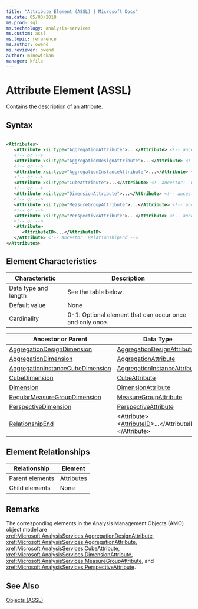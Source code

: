 ```yaml
---
title: "Attribute Element (ASSL) | Microsoft Docs"
ms.date: 05/03/2018
ms.prod: sql
ms.technology: analysis-services
ms.custom: assl
ms.topic: reference
ms.author: owend
ms.reviewer: owend
author: minewiskan
manager: kfile
---
```

# Attribute Element (ASSL)

  Contains the description of an attribute.  
  
## Syntax  
  
```xml  
  
<Attributes>  
   <Attribute xsi:type="AggregationAttribute">...</Attribute> <!-- ancestor: AggregationDimension -->  
   <!-- or -->  
   <Attribute xsi:type="AggregationDesignAttribute">...</Attribute> <!-- ancestor: AggregationDesignDimension -->  
   <!-- or -->  
   <Attribute xsi:type="AggregationInstanceAttribute">...</Attribute> <!-- ancestor: AggregationInstanceCubeDimension -->  
   <!-- or -->  
   <Attribute xsi:type="CubeAttribute">...</Attribute> <!--ancestor:  CubeDimension -->  
   <!-- or -->  
   <Attribute xsi:type="DimensionAttribute">...</Attribute> <!-- ancestor: Dimension -->  
   <!-- or -->  
   <Attribute xsi:type="MeasureGroupAttribute">...</Attribute> <!-- ancestor: RegularMeasureGroupDimension -->  
   <!-- or -->  
   <Attribute xsi:type="PerspectiveAttribute">...</Attribute> <!-- ancestor: PerspectiveDimension -->  
   <!-- or -->  
   <Attribute>  
      <AttributeID>...</AttributeID>  
   </Attribute> <!-- ancestor: RelationshipEnd -->  
</Attributes>  
```  
  
## Element Characteristics  
  
|Characteristic|Description|  
|--------------------|-----------------|  
|Data type and length|See the table below.|  
|Default value|None|  
|Cardinality|0-1: Optional element that can occur once and only once.|  
  
|Ancestor or Parent|Data Type|  
|------------------------|---------------|  
|[AggregationDesignDimension](data-type/aggregationdesigndimension-data-type-assl.md)|[AggregationDesignAttribute](data-type/aggregationdesignattribute-data-type-assl.md)|  
|[AggregationDimension](data-type/aggregationdimension-data-type-assl.md)|[AggregationAttribute](data-type/aggregationattribute-data-type-assl.md)|  
|[AggregationInstanceCubeDimension](data-type/aggregationinstancecubedimension-data-type-assl.md)|[AggregationInstanceAttribute](data-type/aggregationinstanceattribute-data-type-assl.md)|  
|[CubeDimension](data-type/cubedimension-data-type-assl.md)|[CubeAttribute](data-type/cubeattribute-data-type-assl.md)|  
|[Dimension](objects/dimension-element-assl.md)|[DimensionAttribute](data-type/dimensionattribute-data-type-assl.md)|  
|[RegularMeasureGroupDimension](data-type/regularmeasuregroupdimension-data-type-assl.md)|[MeasureGroupAttribute](data-type/measuregroupattribute-data-type-assl.md)|  
|[PerspectiveDimension](data-type/perspectivedimension-data-type-assl.md)|[PerspectiveAttribute](data-type/perspectiveattribute-data-type-assl.md)|  
|[RelationshipEnd](data-type/relationshipend-data-type-assl.md)|\<Attribute><br />      \<[AttributeID](properties/attributeid-element-assl.md)>...\</AttributeID>\</Attribute>|  
  
## Element Relationships  
  
|Relationship|Element|  
|------------------|-------------|  
|Parent elements|[Attributes](collections/attributes-element-assl.md)|  
|Child elements|None|  
  
## Remarks  
 The corresponding elements in the Analysis Management Objects (AMO) object model are <xref:Microsoft.AnalysisServices.AggregationDesignAttribute>, <xref:Microsoft.AnalysisServices.AggregationAttribute>, <xref:Microsoft.AnalysisServices.CubeAttribute>, <xref:Microsoft.AnalysisServices.DimensionAttribute>, <xref:Microsoft.AnalysisServices.MeasureGroupAttribute>, and <xref:Microsoft.AnalysisServices.PerspectiveAttribute>.  
  
## See Also  
 [Objects &#40;ASSL&#41;](objects/objects-assl.md)  
  
  
